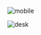 
![mobile](https://github.com/marufhasanmitul/assignment2/assets/87512480/9bbf2daf-9343-4ab1-b9b8-a7c82af469f1)



![desk](https://github.com/marufhasanmitul/assignment2/assets/87512480/bdd0b87a-8251-43c8-9153-e9ede441e3e1)

